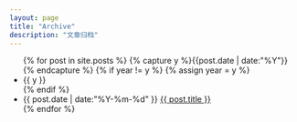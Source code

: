 ```yaml
---
layout: page
title: "Archive"
description: "文章归档"
---
```



<ul class="listing fa-ul">
{% for post in site.posts %}
  {% capture y %}{{post.date | date:"%Y"}}{% endcapture %}
  {% if year != y %}
    {% assign year = y %}
    <li class="listing-seperator"><i class="fa-li fa fa-minus-square"></i>{{ y }}</li>
  {% endif %}
  <li class="listing-item">
    <i class="fa-li fa fa-circle-o"></i>
    <time datetime="{{ post.date | date:"%Y-%m-%d" }}">{{ post.date | date:"%Y-%m-%d" }}</time>
    <a href="{{ post.url }}" title="{{ post.title }}">{{ post.title }}</a>
  </li>
{% endfor %}
</ul>